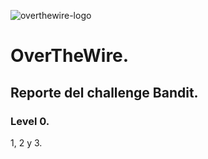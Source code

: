 ![overthewire-logo](https://github.com/frandausmeier/CTF_Write-Ups/assets/71414554/c5e74ac6-072d-4ea0-84ae-cb9faa204399)
# OverTheWire.
## Reporte del challenge Bandit.
### Level 0.


1, 2 y 3.
